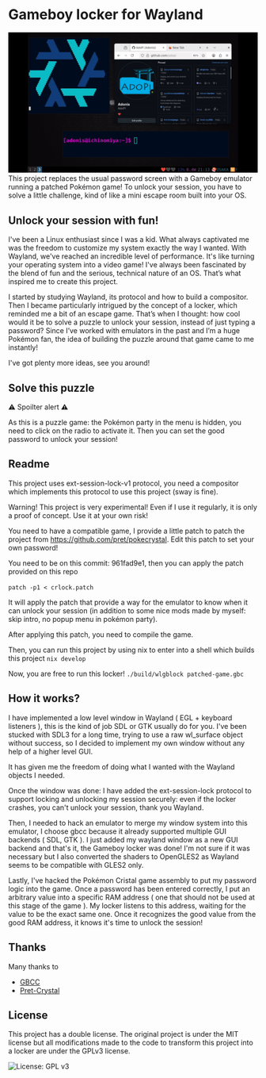 # Gameboy locker for Wayland
![Demo](./demo.gif)
This project replaces the usual password screen with a Gameboy emulator running a patched Pokémon game!
To unlock your session, you have to solve a little challenge, kind of like a mini escape room built into your OS.

## Unlock your session with fun!
I've been a Linux enthusiast since I was a kid. What always captivated me was the freedom to customize my system exactly the way I wanted. With Wayland, we've reached an incredible level of performance. It's like turning your operating system into a video game! I've always been fascinated by the blend of fun and the serious, technical nature of an OS. That’s what inspired me to create this project.

I started by studying Wayland, its protocol and how to build a compositor. Then I became particularly intrigued by the concept of a locker, which reminded me a bit of an escape game. That’s when I thought: how cool would it be to solve a puzzle to unlock your session, instead of just typing a password? Since I’ve worked with emulators in the past and I’m a huge Pokémon fan, the idea of building the puzzle around that game came to me instantly!

I've got plenty more ideas, see you around!

## Solve this puzzle
⚠️ Spoilter alert ⚠️ 

As this is a puzzle game: the Pokémon party in the menu is hidden, you need to click on the radio to activate it.
Then you can set the good password to unlock your session!

## Readme

This project uses ext-session-lock-v1 protocol, you need a compositor which implements this protocol to use this project (sway is fine).

Warning! This project is very experimental! Even if I use it regularly, it is only a proof of concept. Use it at your own risk!

You need to have a compatible game, I provide a little patch to patch the project from https://github.com/pret/pokecrystal.
Edit this patch to set your own password!

You need to be on this commit: 961fad9e1, then you can apply the patch provided on this repo

``` patch -p1 < crlock.patch ```

It will apply the patch that provide a way for the emulator to know when it can unlock your session (in addition to some nice mods made by myself: skip intro, no popup menu in pokémon party).

After applying this patch, you need to compile the game.

Then, you can run this project by using nix to enter into a shell which builds this project
``` nix develop ```

Now, you are free to run this locker! 
```./build/wlgblock patched-game.gbc```

## How it works?

I have implemented a low level window in Wayland ( EGL + keyboard listeners ), this is the kind of job SDL or GTK usually do for you. 
I've been stucked with SDL3 for a long time, trying to use a raw wl_surface object without success, so I decided to implement my own window without any help of a higher level GUI.

It has given me the freedom of doing what I wanted with the Wayland objects I needed.

Once the window was done: I have added the ext-session-lock protocol to support locking and unlocking my session securely: even if the locker crashes, you can't unlock your session, thank you Wayland.

Then, I needed to hack an emulator to merge my window system into this emulator, I choose gbcc because it already supported multiple GUI backends ( SDL, GTK ).
I just added my wayland window as a new GUI backend and that's it, the Gameboy locker was done!
I'm not sure if it was necessary but I also converted the shaders to OpenGLES2 as Wayland seems to be compatible with GLES2 only.

Lastly, I've hacked the Pokémon Cristal game assembly to put my password logic into the game.
Once a password has been entered correctly, I put an arbitrary value into a specific RAM address ( one that should not be used at this stage of the game ). 
My locker listens to this address, waiting for the value to be the exact same one. 
Once it recognizes the good value from the good RAM address, it knows it's time to unlock the session!


## Thanks

Many thanks to 
- [GBCC](https://gbcc.github.io)
- [Pret-Crystal](https://github.com/pret/pokecrystal)



## License 

This project has a double license. The original project is under the MIT license but all modifications made to the code to transform this project into a locker are under the GPLv3 license.


![License: GPL v3](https://img.shields.io/badge/License-GPLv3-blue.svg)


